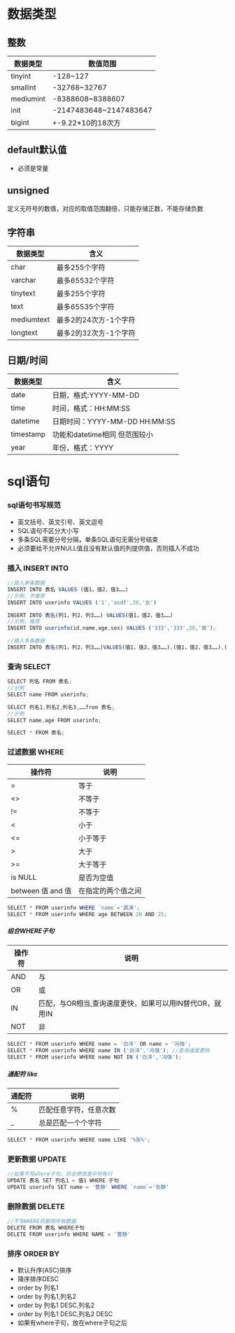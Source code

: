 # 数据类型
## 整数
|数据类型|数值范围|
|---|---|
|tinyint|-128~127|
|smallint|-32768~32767|
|mediumint|-8388608~8388607|
|init|-2147483648~2147483647|
|bigint|+-9.22*10的18次方 |
## default默认值
* 必须是常量
## unsigned
定义无符号的数值，对应的取值范围翻倍，只能存储正数，不能存储负数
## 字符串
|数据类型|含义|
|---|---|
|char|最多255个字符|
|varchar|最多65532个字符|
|tinytext|最多255个字符|
|text|最多65535个字符|
|mediumtext|最多2的24次方-1个字符|
|longtext|最多2的32次方-1个字符|
## 日期/时间
|数据类型|含义|
|---|---|
|date|日期，格式:YYYY-MM-DD|
|time|时间，格式：HH:MM:SS|
|datetime|日期时间：YYYY-MM-DD HH:MM:SS|
|timestamp|功能和datetime相同 但范围较小|
|year|年份，格式：YYYY|

# sql语句
### sql语句书写规范
* 英文括号、英文引号、英文逗号
* SQL语句不区分大小写
* 多条SQL需要分号分隔，单条SQL语句无需分号结束
* 必须要给不允许NULL值且没有默认值的列提供值，否则插入不成功
### 插入 INSERT INTO
``` javascript
//插入单条数据
INSERT INTO 表名 VALUES (值1，值2，值3……)
//示例，不推荐
INSERT INTO userinfo VALUES ('1','asdf',20,'女')

INSERT INTO 表名(列1，列2，列3……) VALUES(值1，值2，值3……)
//示例，推荐
INSERT INTO userinfo(id,name,age,sex) VALUES ('333','333',20,'男');

//插入多条数据
INSERT INTO 表名(列1，列2，列3……)VALUES(值1，值2，值3……),(值1，值2，值3……),(值1，值2，值3……)
```
### 查询 SELECT
``` javascript
SELECT 列名 FROM 表名;
//示例
SELECT name FROM userinfo;

SELECT 列名1,列名2,列名3,……from 表名;
//示例
SELECT name,age FROM userinfo;

SELECT * FROM 表名;
```
### 过滤数据 WHERE
|操作符|说明|
|---|---|
|=|等于|
|<>|不等于|
|!=|不等于|
|<|小于|
|<=|小于等于|
|>|大于|
|>=|大于等于|
|is NULL|是否为空值|
|between 值 and 值|在指定的两个值之间|
``` javascript
SELECT * FROM userinfo WHERE `name`='龚涛';
SELECT * FROM userinfo WHERE age BETWEEN 20 AND 25;
```
##### 组合WHERE子句
|操作符|说明|
|---|---|
|AND|与|
|OR|或|
|IN|匹配，与OR相当,查询速度更快，如果可以用IN替代OR，就用IN|
|NOT|非|
``` javascript
SELECT * FROM userinfo WHERE name = '白洋' OR name = '冯强';
SELECT * FROM userinfo WHERE name IN ('白洋','冯强'); //查询速度更快
SELECT * FROM userinfo WHERE name NOT IN ('白洋','冯强');
```
##### 通配符 like
|通配符|说明|
|---|---|
|%|匹配任意字符，任意次数|
| _ |总是匹配一个个字符|  
``` javascript
SELECT * FROM userinfo WHERE name LIKE '%张%';
```
### 更新数据 UPDATE
``` javascript
//如果不写where子句，将会修改表中所有行
UPDATE 表名 SET 列名1 = 值1 WHERE 子句
UPDATE userinfo SET name = '曹静' WHERE `name`='张静'
```
### 删除数据 DELETE
``` javascript
//不写WHERE将删除所有数据
DELETE FROM 表名 WHERE子句
DELETE FROM userinfo WHERE NAME = '曹静'
```
### 排序 ORDER BY
* 默认升序(ASC)排序
* 降序排序DESC
* order by 列名1
* order by 列名1,列名2
* order by 列名1 DESC,列名2
* order by 列名1 DESC,列名2 DESC
* 如果有where子句，放在where子句之后
